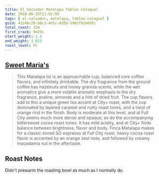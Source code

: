 ```yaml
---
title: El Salvador Matalapa Tablon Calagual
date: 2018-06-25T21:52:59
tags: [ el-salvador, matalapa, tablon-calagual ]
guid: 41248c28-b0c3-4e5c-8d5b-5901f92e695c
total_roast: 12m
first_crack: 9m29s
start_weight: 1.2
end_weight: 1.023
roast_level: FC
---
```


## [Sweet Maria's][sm]

[sm]: https://web.archive.org/web/20180609190350/https://www.sweetmarias.com/el-salvador-matalapa-tablon-calagual.html

 > This Matalapa lot is an approachable cup, balanced core coffee flavors, and
 > infinitely drinkable. The dry fragrance from the ground coffee has hazelnuts
 > and honey granola scents, while the wet aromatics give a more volatile
 > aromatic emphasis to the dry fragrance, praline, almonds and a hint of dried
 > fruit. The cup flavors add to this a unique green tea accent at City+ roast,
 > with the cup dominated by layered caramel and nutty roast tones, and a twist
 > of orange rind in the finish. Body is moderate at this level, and at Full
 > City seems much more dense and opaque, as do the accompanying bittersweet
 > cocoa roast tones. It has mild acidity, and at City+ finds balance between
 > brightness, flavor and body. Finca Matalapa makes for a classic-toned SO
 > espresso at Full City roast, heavy cocoa roast flavor is accented by an
 > orange zest note, and followed by creamy macadamia nut in the aftertaste.

## Roast Notes

Didn't prewarm the roasting bowl as much as I normally do.
